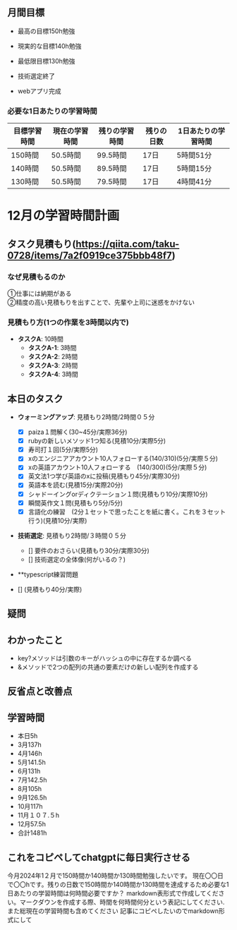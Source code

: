 
## 月間目標
- 最高の目標150h勉強
- 現実的な目標140h勉強
- 最低限目標130h勉強

- 技術選定終了
- webアプリ完成

### 必要な1日あたりの学習時間

| 目標学習時間 | 現在の学習時間 | 残りの学習時間 | 残りの日数 | 1日あたりの学習時間 |
|--------------|----------------|----------------|------------|--------------------|
| 150時間     | 50.5時間       | 99.5時間       | 17日       | 5時間51分          |
| 140時間     | 50.5時間       | 89.5時間       | 17日       | 5時間15分          |
| 130時間     | 50.5時間       | 79.5時間       | 17日       | 4時間41分          |



# 12月の学習時間計画




## タスク見積もり(https://qiita.com/taku-0728/items/7a2f0919ce375bbb48f7)
### なぜ見積もるのか   
①仕事には納期がある  
②精度の高い見積もりを出すことで、先輩や上司に迷惑をかけない

### 見積もり方(1つの作業を3時間以内で)
- **タスクA**: 10時間
  - **タスクA-1**: 3時間
  - **タスクA-2**: 2時間
  - **タスクA-3**: 2時間
  - **タスクA-4**: 3時間


## 本日のタスク

  - **ウォーミングアップ**: 見積もり2時間/2時間０５分
    - [x] paiza１問解く(30~45分/実際36分)
    - [x] rubyの新しいメソッド1つ知る(見積10分/実際5分)
    - [x] 寿司打１回(5分/実際5分)
    - [x] xのエンジニアアカウント10人フォローする(140/310)(5分/実際５分)
    - [x] xの英語アカウント10人フォローする　(140/300)(5分/実際５分)
    - [x] 英文法1つ学び英語のxに投稿(見積もり45分/実際30分)
    - [x] 英語本を読む(見積15分/実際20分)
    - [x] シャドーイングorディクテーション１問(見積もり10分/実際10分)
    - [x] 瞬間英作文１問(見積もり5分/5分)
    - [x] 言語化の練習　(2分１セットで思ったことを紙に書く。これを３セット行う)(見積10分/実際) 
  - **技術選定**: 見積もり2時間/３時間０５分
     - [] 要件のおさらい(見積もり30分/実際30分)
     - [] 技術選定の全体像(何がいるの？)
  
    
  - **typescript練習問題
  - [] (見積もり40分/実際)
    
  
    

## 疑問




## わかったこと
- key?メソッドは引数のキーがハッシュの中に存在するか調べる
- &メソッドで2つの配列の共通の要素だけの新しい配列を作成する


## 反省点と改善点



## 学習時間
  - 本日5h
  - 3月137h
  - 4月146h
  - 5月141.5h
  - 6月131h
  - 7月142.5h
  - 8月105h
  - 9月126.5h
  - 10月117h
  - 11月１０７.５h
  - 12月57.5h
  - 合計1481h

 ## これをコピペしてchatgptに毎日実行させる
今月2024年1２月で150時間か140時間か130時間勉強したいです。
現在〇〇日で〇〇hです。残りの日数で150時間か140時間か130時間を達成するため必要な1日あたりの学習時間は何時間必要ですか？
markdown表形式で作成してください。マークダウンを作成する際、時間を何時間何分という表記にしてください.また総現在の学習時間も含めてください
記事にコピペしたいのでmarkdown形式にして
 
